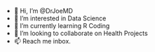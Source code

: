 - 👋 Hi, I’m @DrJoeMD
- 👀 I’m interested in Data Science
- 🌱 I’m currently learning R Coding 
- 💞️ I’m looking to collaborate on Health Projects
- 📫 Reach me inbox.

<!---
DrJoeMD/DrJoeMD is a ✨ special ✨ repository because its `README.md` (this file) appears on your GitHub profile.
You can click the Preview link to take a look at your changes.
--->
